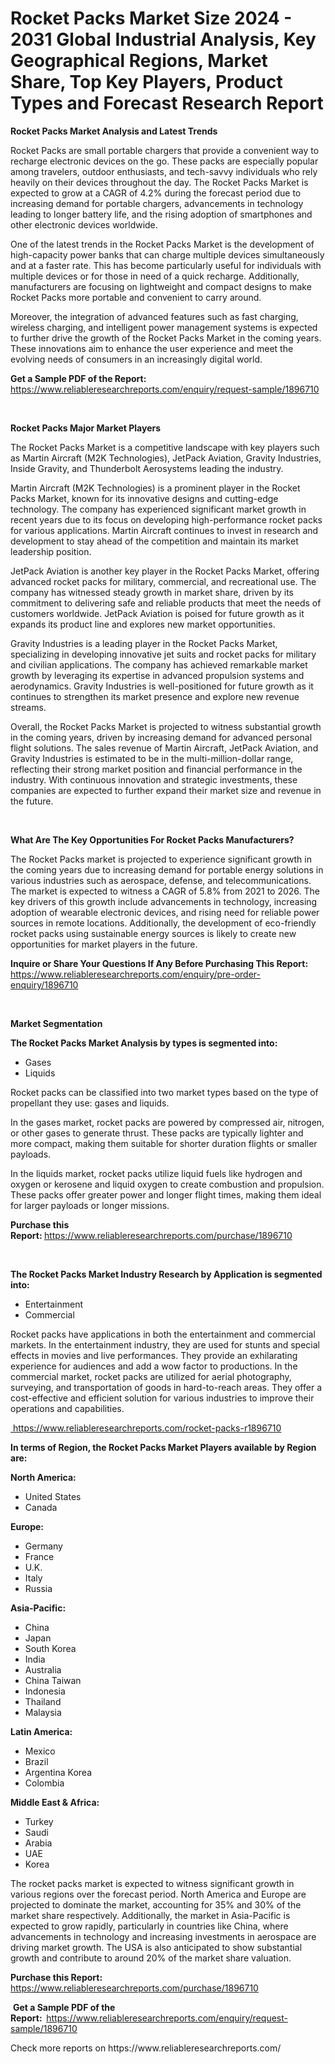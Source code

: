 <p><h1>Rocket Packs Market Size 2024 - 2031 Global Industrial Analysis, Key Geographical Regions, Market Share, Top Key Players, Product Types and Forecast Research Report</h1></p><p><strong>Rocket Packs Market Analysis and Latest Trends</strong></p>
<p><p>Rocket Packs are small portable chargers that provide a convenient way to recharge electronic devices on the go. These packs are especially popular among travelers, outdoor enthusiasts, and tech-savvy individuals who rely heavily on their devices throughout the day. The Rocket Packs Market is expected to grow at a CAGR of 4.2% during the forecast period due to increasing demand for portable chargers, advancements in technology leading to longer battery life, and the rising adoption of smartphones and other electronic devices worldwide.</p><p>One of the latest trends in the Rocket Packs Market is the development of high-capacity power banks that can charge multiple devices simultaneously and at a faster rate. This has become particularly useful for individuals with multiple devices or for those in need of a quick recharge. Additionally, manufacturers are focusing on lightweight and compact designs to make Rocket Packs more portable and convenient to carry around.</p><p>Moreover, the integration of advanced features such as fast charging, wireless charging, and intelligent power management systems is expected to further drive the growth of the Rocket Packs Market in the coming years. These innovations aim to enhance the user experience and meet the evolving needs of consumers in an increasingly digital world.</p></p>
<p><strong>Get a Sample PDF of the Report:&nbsp;</strong> <a href="https://www.reliableresearchreports.com/enquiry/request-sample/1896710">https://www.reliableresearchreports.com/enquiry/request-sample/1896710</a></p>
<p>&nbsp;</p>
<p><strong>Rocket Packs Major Market Players</strong></p>
<p><p>The Rocket Packs Market is a competitive landscape with key players such as Martin Aircraft (M2K Technologies), JetPack Aviation, Gravity Industries, Inside Gravity, and Thunderbolt Aerosystems leading the industry.</p><p>Martin Aircraft (M2K Technologies) is a prominent player in the Rocket Packs Market, known for its innovative designs and cutting-edge technology. The company has experienced significant market growth in recent years due to its focus on developing high-performance rocket packs for various applications. Martin Aircraft continues to invest in research and development to stay ahead of the competition and maintain its market leadership position.</p><p>JetPack Aviation is another key player in the Rocket Packs Market, offering advanced rocket packs for military, commercial, and recreational use. The company has witnessed steady growth in market share, driven by its commitment to delivering safe and reliable products that meet the needs of customers worldwide. JetPack Aviation is poised for future growth as it expands its product line and explores new market opportunities.</p><p>Gravity Industries is a leading player in the Rocket Packs Market, specializing in developing innovative jet suits and rocket packs for military and civilian applications. The company has achieved remarkable market growth by leveraging its expertise in advanced propulsion systems and aerodynamics. Gravity Industries is well-positioned for future growth as it continues to strengthen its market presence and explore new revenue streams.</p><p>Overall, the Rocket Packs Market is projected to witness substantial growth in the coming years, driven by increasing demand for advanced personal flight solutions. The sales revenue of Martin Aircraft, JetPack Aviation, and Gravity Industries is estimated to be in the multi-million-dollar range, reflecting their strong market position and financial performance in the industry. With continuous innovation and strategic investments, these companies are expected to further expand their market size and revenue in the future.</p></p>
<p>&nbsp;</p>
<p><strong>What Are The Key Opportunities For Rocket Packs Manufacturers?</strong></p>
<p><p>The Rocket Packs market is projected to experience significant growth in the coming years due to increasing demand for portable energy solutions in various industries such as aerospace, defense, and telecommunications. The market is expected to witness a CAGR of 5.8% from 2021 to 2026. The key drivers of this growth include advancements in technology, increasing adoption of wearable electronic devices, and rising need for reliable power sources in remote locations. Additionally, the development of eco-friendly rocket packs using sustainable energy sources is likely to create new opportunities for market players in the future.</p></p>
<p><strong>Inquire or Share Your Questions If Any Before Purchasing This Report:</strong> <a href="https://www.reliableresearchreports.com/enquiry/pre-order-enquiry/1896710">https://www.reliableresearchreports.com/enquiry/pre-order-enquiry/1896710</a></p>
<p>&nbsp;</p>
<p><strong>Market Segmentation</strong></p>
<p><strong>The Rocket Packs Market Analysis by types is segmented into:</strong></p>
<p><ul><li>Gases</li><li>Liquids</li></ul></p>
<p><p>Rocket packs can be classified into two market types based on the type of propellant they use: gases and liquids. </p><p>In the gases market, rocket packs are powered by compressed air, nitrogen, or other gases to generate thrust. These packs are typically lighter and more compact, making them suitable for shorter duration flights or smaller payloads.</p><p>In the liquids market, rocket packs utilize liquid fuels like hydrogen and oxygen or kerosene and liquid oxygen to create combustion and propulsion. These packs offer greater power and longer flight times, making them ideal for larger payloads or longer missions.</p></p>
<p><strong>Purchase this Report:&nbsp;</strong><a href="https://www.reliableresearchreports.com/purchase/1896710">https://www.reliableresearchreports.com/purchase/1896710</a></p>
<p>&nbsp;</p>
<p><strong>The Rocket Packs Market Industry Research by Application is segmented into:</strong></p>
<p><ul><li>Entertainment</li><li>Commercial</li></ul></p>
<p><p>Rocket packs have applications in both the entertainment and commercial markets. In the entertainment industry, they are used for stunts and special effects in movies and live performances. They provide an exhilarating experience for audiences and add a wow factor to productions. In the commercial market, rocket packs are utilized for aerial photography, surveying, and transportation of goods in hard-to-reach areas. They offer a cost-effective and efficient solution for various industries to improve their operations and capabilities.</p></p>
<p><a href="https://www.reliableresearchreports.com/rocket-packs-r1896710">&nbsp;https://www.reliableresearchreports.com/rocket-packs-r1896710</a></p>
<p><strong>In terms of Region, the Rocket Packs Market Players available by Region are:</strong></p>
<p>
    <p> <strong> North America: </strong>
        <ul>
            <li>United States</li>
            <li>Canada</li>
        </ul>
        </p> 
    <p> <strong> Europe: </strong>
        <ul>
            <li>Germany</li>
            <li>France</li>
            <li>U.K.</li>
            <li>Italy</li>
            <li>Russia</li>
        </ul>
        </p> 
    <p> <strong> Asia-Pacific: </strong>
        <ul>
            <li>China</li>
            <li>Japan</li>
            <li>South Korea</li>
            <li>India</li>
            <li>Australia</li>
            <li>China Taiwan</li>
            <li>Indonesia</li>
            <li>Thailand</li>
            <li>Malaysia</li>
        </ul>
        </p> 
    <p> <strong> Latin America: </strong>
        <ul>
            <li>Mexico</li>
            <li>Brazil</li>
            <li>Argentina Korea</li>
            <li>Colombia</li>
        </ul>
        </p> 
    <p> <strong> Middle East & Africa: </strong>
        <ul>
            <li>Turkey</li>
            <li>Saudi</li>
            <li>Arabia</li>
            <li>UAE</li>
            <li>Korea</li>
        </ul>
    </p>
    </p>
<p><p>The rocket packs market is expected to witness significant growth in various regions over the forecast period. North America and Europe are projected to dominate the market, accounting for 35% and 30% of the market share respectively. Additionally, the market in Asia-Pacific is expected to grow rapidly, particularly in countries like China, where advancements in technology and increasing investments in aerospace are driving market growth. The USA is also anticipated to show substantial growth and contribute to around 20% of the market share valuation.</p></p>
<p><strong>Purchase this Report: </strong><a href="https://www.reliableresearchreports.com/purchase/1896710">https://www.reliableresearchreports.com/purchase/1896710</a></p>
<p>&nbsp;<strong>Get a Sample PDF of the Report:&nbsp;&nbsp;</strong><a href="https://www.reliableresearchreports.com/enquiry/request-sample/1896710">https://www.reliableresearchreports.com/enquiry/request-sample/1896710</a></p>
<p><strong></strong></p>
<p>Check more reports on https://www.reliableresearchreports.com/</p>